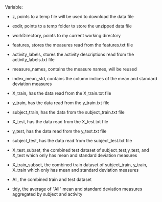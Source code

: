 
Variable:

- z, points to a temp file will be used to download the data file

- exdir, points to a temp folder to store the unzipped data file

- workDirectory, points to my current working directory

- features, stores the measures read from the features.txt file

- activity_labels, stores the activity descriptions read from the 
  activity_labels.txt file
  
- measure_names, contains the measure names, will be reused

- index_mean_std, contains the column indices of the mean and 
  standard deviation measures
  
- X_train, has the data read from the X_train.txt file

- y_train, has the data read from the y_train.txt file

- subject_train, has the data from the subject_train.txt file

- X_test, has the data read from the X_test.txt file

- y_test, has the data read from the y_test.txt file

- subject_test, has the data read from the subject_test.txt file

- X_test_subset, the combined test dataset of subject_test,y_test, 
  and X_test which only has mean and standard deviation measures
  
- X_train_subset, the combined train dataset of subject_train, 
  y_train, X_train which only has mean and standard deviation measures
  
- All, the combined train and test dataset

- tidy, the average of "All" mean and standard deviation measures 
  aggregated by subject and activity
